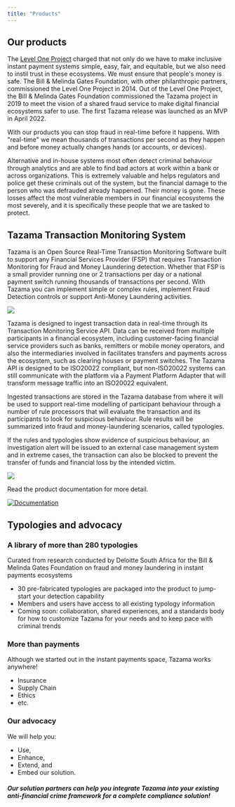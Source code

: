 ```yaml
---
title: "Products"
---
```


## Our products

The [Level One Project](https://www.leveloneproject.org/) charged that not only do we have to make inclusive instant payment systems simple, easy, fair, and equitable, but we also need to instil trust in these ecosystems. We must ensure that people's money is safe. The Bill & Melinda Gates Foundation, with other philanthropic partners, commissioned the Level One Project in 2014. Out of the Level One Project, the Bill & Melinda Gates Foundation commissioned the Tazama project in 2019 to meet the vision of a shared fraud service to make digital financial ecosystems safer to use. The first Tazama release was launched as an MVP in April 2022.

With our products you can stop fraud in real-time before it happens. With "real-time" we mean thousands of transactions per second as they happen and before money actually changes hands (or accounts, or devices).

Alternative and in-house systems most often detect criminal behaviour through analytics and are able to find bad actors at work within a bank or across organizations. This is extremely valuable and helps regulators and police get these criminals out of the system, but the financial damage to the person who was defrauded already happened. Their money is gone. These losses affect the most vulnerable members in our financial ecosystems the most severely, and it is specifically these people that we are tasked to protect.

## Tazama Transaction Monitoring System

Tazama is an Open Source Real-Time Transaction Monitoring Software built to support any Financial Services Provider (FSP) that requires Transaction Monitoring for Fraud and Money Laundering detection. Whether that FSP is a small provider running one or 2 transactions per day or a national payment switch running thousands of transactions per second. With Tazama you can implement simple or complex rules, implement Fraud Detection controls or support Anti-Money Laundering activities.

![](/image/how-it-works-banner.png)

Tazama is designed to ingest transaction data in real-time through its Transaction Monitoring Service API. Data can be received from multiple participants in a financial ecosystem, including customer-facing financial service providers such as banks, remitters or mobile money operators, and also the intermediaries involved in facilitates transfers and payments across the ecosystem, such as clearing houses or payment switches. The Tazama API is designed to be ISO20022 compliant, but non-ISO20022 systems can still communicate with the platform via a Payment Platform Adapter that will transform message traffic into an ISO20022 equivalent.

Ingested transactions are stored in the Tazama database from where it will be used to support real-time modelling of participant behaviour through a number of rule processors that will evaluate the transaction and its participants to look for suspicious behaviour. Rule results will be summarized into fraud and money-laundering scenarios, called typologies.

If the rules and typologies show evidence of suspicious behaviour, an investigation alert will be issued to an external case management system and in extreme cases, the transaction can also be blocked to prevent the transfer of funds and financial loss by the intended victim.

![](/image/features-banner.png)

Read the product documentation for more detail.

[![Documentation](/image/documents-button.png)](https://github.com/frmscoe/docs)

## Typologies and advocacy

### A library of more than 280 typologies

Curated from research conducted by Deloitte South Africa for the Bill & Melinda Gates Foundation on fraud and money laundering in instant payments ecosystems
- 30 pre-fabricated typologies are packaged into the product to jump-start your detection capability
- Members and users have access to all existing typology information
- Coming soon: collaboration, shared experiences, and a standards body for how to customize Tazama for your needs and to keep pace with criminal trends

### More than payments
Although we started out in the instant payments space, Tazama works anywhere!
- Insurance
- Supply Chain
- Ethics
- etc.

### Our advocacy

We will help you:
- Use,
- Enhance,
- Extend, and
- Embed
our solution.

##### Our solution partners can help you integrate Tazama into your existing anti-financial crime framework for a complete compliance solution!
